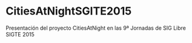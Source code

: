 # CitiesAtNightSGITE2015
Presentación del proyecto CitiesAtNight en las 9ª Jornadas de SIG Libre SIGTE 2015

